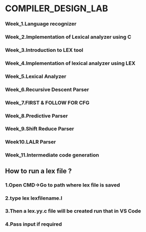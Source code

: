 # COMPILER_DESIGN_LAB

### Week_1.Language recognizer
### Week_2.Implementation of Lexical analyzer using C
### Week_3.Introduction to LEX tool
### Week_4.Implementation of lexical analyzer using LEX
### Week_5.Lexical Analyzer
### Week_6.Recursive Descent Parser
### Week_7.FIRST & FOLLOW FOR CFG
### Week_8.Predictive Parser
### Week_9.Shift Reduce Parser
### Week10.LALR Parser
### Week_11.Intermediate code generation


## How to run a lex file ?
### 1.Open CMD->Go to path where lex file is saved
### 2.type lex lexfilename.l
### 3.Then a lex.yy.c file will be created run that in VS Code
### 4.Pass input if required
